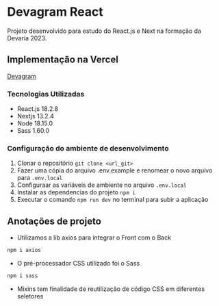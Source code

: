 # Devagram React

Projeto desenvolvido para estudo do React.js e Next na formação da Devaria 2023.

## Implementação na Vercel

[Devagram](https://devagram-react-nine.vercel.app/)

### Tecnologias Utilizadas

- React.js 18.2.8
- Nextjs 13.2.4
- Node 18.15.0
- Sass 1.60.0

### Configuração do ambiente de desenvolvimento

1. Clonar o repositório `git clone <url_git>`
1. Fazer uma cópia do arquivo .env.example e renomear o novo arquivo para `.env.local`
1. Configuraar as variáveis de ambiente no arquivo `.env.local`
1. Instalar as dependencias do projeto `npm i`
1. Executar o comando `npm run dev` no terminal para subir a aplicação 

## Anotações de projeto
- Utilizamos a lib axios para integrar o Front com o Back 
```bash
npm i axios
```
- O pré-processador CSS utilizado foi o Sass
```bash
npm i sass
```
- Mixins tem finalidade de reutilização de código CSS em diferentes seletores
